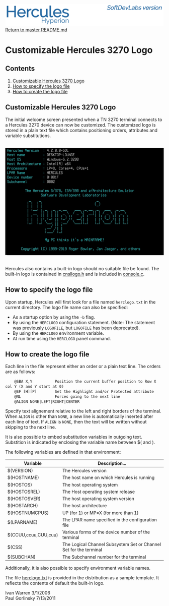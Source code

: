 ![header image](images/image_header_herculeshyperionSDL.png)
[Return to master README.md](../README.md)

# Customizable Hercules 3270 Logo

## Contents

1. [Customizable Hercules 3270 Logo](#Customizable-hercules-3270-Logo)
2. [How to specify the logo file](#How-to-specify-the-logo-file)
3. [How to create the logo file](#How-to-create-the-logo-file)

## Customizable Hercules 3270 Logo

The initial welcome screen presented when a TN 3270 terminal connects to a Hercules 3270 device can now be customized.
The customized logo is stored in a plain text file which contains positioning orders, attributes and variable substitutions.

&nbsp;
![logo image](images/herclogo.jpg)
&nbsp;


Hercules also contains a built-in logo should no suitable file be found.
The built-in logo is contained in [cnsllogo.h](../cnsllogo.h) and is included in [console.c](../console.c).

## How to specify the logo file

Upon startup, Hercules will first look for a file named `herclogo.txt` in the current directory.
The logo file name can also be specified:

* As a startup option by using the `-b` flag.
* By using the `HERCLOGO` configuration statement.
(Note: The statement was previously `LOGOFILE`, but `LOGOFILE` has been deprecated).
* By using the `HERCLOGO` environment variable.
* At run time using the `HERCLOGO` panel command.

## How to create the logo file

Each line in the file represent either an order or a plain text line. The orders are as follows:
```
    @SBA X,Y          Position the current buffer position to Row X col Y (X and Y start at 0)  
    @SF [H][P]        Set the Highlight and/or Protected attribute  
    @NL               Forces going to the next line  
    @ALIGN NONE|LEFT|RIGHT|CENTER  
```

Specify text alignement relative to the left and right borders of the terminal. When `ALIGN` is other than `NONE`, a new line is automatically inserted after each line of text. If `ALIGN` is `NONE`, then the text will be written without skipping to the next line.

It is also possible to embed substitution variables in outgoing text.  Substition is indicated by enclosing the variable name between $( and ).

The following variables are defined in that environment:

Variable | Description...
--------------------- | -------------------------------------------------
$(VERSION)            | The Hercules version  
$(HOSTNAME)           | The host name on which Hercules is running  
$(HOSTOS)             | The host operating system  
$(HOSTOSREL)          | The Host operating system release  
$(HOSTOSVER)          | The host operating system version  
$(HOSTARCH)           | The host architecture  
$(HOSTNUMCPUS)        | UP (for 1) or MP=X (for more than 1)  
$(LPARNAME)           | The LPAR name specified in the configuration file  
$(CCUU,ccuu,CUU,cuu)  | Various forms of the device number of the terminal  
$(CSS)                | The Logical Channel Subsystem Set or Channel Set for the terminal  
$(SUBCHAN)            | The Subchannel number for the terminal  

Additionally, it is also possible to specify environment variable names.

The file [herclogo.txt](../herclogo.txt) is provided in the distribution as a sample template.
It reflects the contents of default the built-in logo.

Ivan Warren 3/1/2006  
Paul Gorlinsky 7/13/2011
